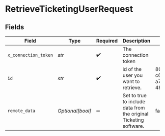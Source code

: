 # RetrieveTicketingUserRequest


## Fields

| Field                                                             | Type                                                              | Required                                                          | Description                                                       | Example                                                           |
| ----------------------------------------------------------------- | ----------------------------------------------------------------- | ----------------------------------------------------------------- | ----------------------------------------------------------------- | ----------------------------------------------------------------- |
| `x_connection_token`                                              | *str*                                                             | :heavy_check_mark:                                                | The connection token                                              |                                                                   |
| `id`                                                              | *str*                                                             | :heavy_check_mark:                                                | id of the user you want to retrieve.                              | 801f9ede-c698-4e66-a7fc-48d19eebaa4f                              |
| `remote_data`                                                     | *Optional[bool]*                                                  | :heavy_minus_sign:                                                | Set to true to include data from the original Ticketing software. | false                                                             |